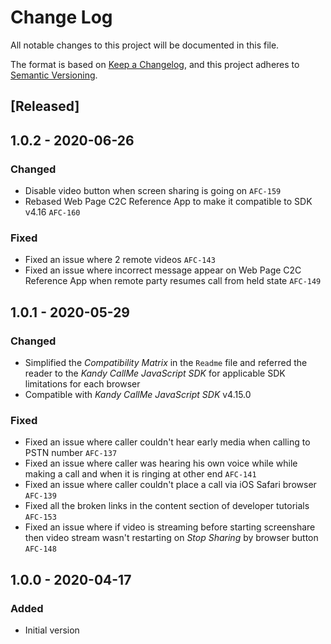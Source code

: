 # Change Log
All notable changes to this project will be documented in this file.

The format is based on [Keep a Changelog](https://keepachangelog.com/en/1.0.0/),
and this project adheres to [Semantic Versioning](https://semver.org/spec/v2.0.0.html).

## [Released]

## 1.0.2 - 2020-06-26

### Changed
- Disable video button when screen sharing is going on    `AFC-159`
- Rebased Web Page C2C Reference App to make it compatible to SDK v4.16    `AFC-160`

### Fixed
- Fixed an issue where 2 remote videos    `AFC-143`
- Fixed an issue where incorrect message appear on Web Page C2C Reference App when remote party resumes call from held state    `AFC-149`

## 1.0.1 - 2020-05-29

### Changed
- Simplified the *Compatibility Matrix* in the `Readme` file and referred the reader to the *Kandy CallMe JavaScript SDK* for applicable SDK limitations for each browser
- Compatible with *Kandy CallMe JavaScript SDK* v4.15.0

### Fixed
- Fixed an issue where caller couldn't hear early media when calling to PSTN number    `AFC-137`
- Fixed an issue where caller was hearing his own voice while while making a call and when it is ringing at other end    `AFC-141`
- Fixed an issue where caller couldn't place a call via iOS Safari browser    `AFC-139`
- Fixed all the broken links in the content section of developer tutorials    `AFC-153`
- Fixed an issue where if video is streaming before starting screenshare then video stream wasn't restarting on *Stop Sharing* by browser button    `AFC-148`

## 1.0.0 - 2020-04-17

### Added
- Initial version